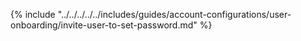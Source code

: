 {% include "../../../../../includes/guides/account-configurations/user-onboarding/invite-user-to-set-password.md" %}